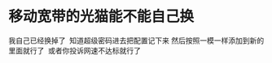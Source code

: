 # 移动宽带的光猫能不能自己换


我自己已经换掉了&nbsp;&nbsp;知道超级密码进去把配置记下来 然后按照一模一样添加到新的里面就行了&nbsp;&nbsp;或者你投诉网速不达标就行了<img id="aimg_sEoJT" onclick="zoom(this, this.src, 0, 0, 0)" class="zoom" src="https://cdn.jsdelivr.net/gh/hishis/forum-master/public/images/patch.gif" onmouseover="img_onmouseoverfunc(this)" onload="thumbImg(this)" border="0" alt="" />
